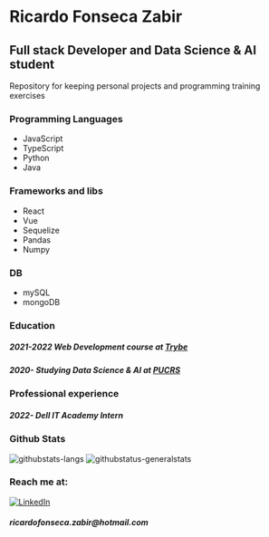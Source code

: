 <h1>Ricardo Fonseca Zabir</h1>
<h2> Full stack Developer and Data Science & AI student </h2>
<span> Repository for keeping personal projects and programming training exercises </span>
<br>
<h3>Programming Languages </h3>
<ul>
  <li> JavaScript </li>
  <li> TypeScript </li>
  <li> Python </li>
  <li> Java </li>
 </ul>
<h3>Frameworks and libs </h3>
<ul>
  <li> React </li>
  <li> Vue </li>
  <li> Sequelize </li>
  <li> Pandas </li>
  <li> Numpy </li>
 </ul>
<h3> DB </h3>
<ul>
  <li> mySQL </li>
  <li> mongoDB </li>
</ul>
<h3> Education </h3>
<h5> 2021-2022 Web Development course at <a href="https://www.betrybe.com">Trybe</a> </h5>
<h5> 2020- Studying Data Science & AI at <a href="https://www.pucrs.br">PUCRS</a> </h5>
<h3> Professional experience </h3>
<h5> 2022- Dell IT Academy Intern </h5>
<h3> Github Stats </h3>
<img src="https://github-readme-stats.vercel.app/api/top-langs/?username=ricardo-zabir" alt="githubstats-langs"/>
<img src="https://github-readme-stats.vercel.app/api?username=ricardo-zabir" alt="githubstatus-generalstats" />
<h3> Reach me at: </h3>
<a href="https://www.linkedin.com/in/ricardo-zabir/"><img alt="LinkedIn" src="https://img.shields.io/badge/LinkedIn-0077B5?style=for-the-badge&logo=linkedin&logoColor=white" /></a>
<h5> ricardofonseca.zabir@hotmail.com </h5>


 
